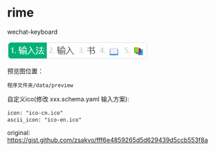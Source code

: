 # rime
wechat-keyboard

![wechat-keyboard](https://raw.githubusercontent.com/h6fYe34KFSiH/weasel.custom.yaml/main/wechat-keyboard.png)

预览图位置：
```
程序文件夹/data/preview
```

自定义ico(修改 xxx.schema.yaml 输入方案):
```
icon: "ico-cn.ico"
ascii_icon: "ico-en.ico"
```

original: https://gist.github.com/zsakvo/fff6e4859265d5d629439d5ccb553f8a
